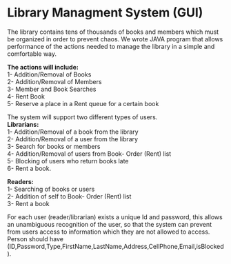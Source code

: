 # Library Managment System (GUI)
The library contains tens of thousands of books and members which must be organized in order to prevent chaos. We wrote JAVA program that allows performance of the actions needed to manage the library in a simple and comfortable way.  

**The actions will include:**  
1- Addition/Removal of Books  
2- Addition/Removal of Members  
3- Member and Book Searches  
4- Rent Book  
5- Reserve a place in a Rent queue for a certain book  

The system will support two different types of users.  
**Librarians:**  
1- Addition/Removal of a book from the library  
2- Addition/Removal of a user from the library  
3- Search for books or members  
4- Addition/Removal of users from Book- Order (Rent) list  
5- Blocking of users who return books late  
6- Rent a book.  

**Readers:**  
1- Searching of books or users  
2- Addition of self to Book- Order (Rent) list  
3- Rent a book  

For each user (reader/librarian) exists a unique Id and password, this allows an unambiguous recognition of the user, so that the system can prevent from users access to information which they are not allowed to access.  
Person should have (ID,Password,Type,FirstName,LastName,Address,CellPhone,Email,isBlocked).
